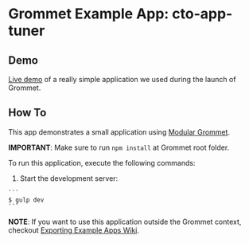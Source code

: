 # Grommet Example App: cto-app-tuner

## Demo

[Live demo](http://grommet.io/cto-app-tuner) of a really simple application we used during the launch of Grommet.

## How To

This app demonstrates a small application using [Modular Grommet](http://grommet.io/docs/documentation/modular-grommet).

**IMPORTANT**: Make sure to run `npm install` at Grommet root folder.

To run this application, execute the following commands:

  1. Start the development server:

    ```
    $ gulp dev
    ```

**NOTE**: If you want to use this application outside the Grommet context, checkout [Exporting Example Apps Wiki](https://github.com/HewlettPackard/grommet/wiki/Exporting-examples-from-Grommet).
